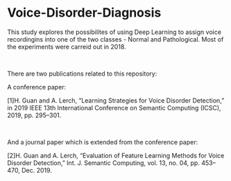 # Voice-Disorder-Diagnosis

This study explores the possibilites of using Deep Learning to assign voice recordingins into one of the two classes - Normal and Pathological.
Most of the experiments were carreid out in 2018. 

<br/>

There are two publications related to this repository:


A conference paper:

[1]H. Guan and A. Lerch, “Learning Strategies for Voice Disorder Detection,” in 2019 IEEE 13th International Conference on Semantic Computing (ICSC), 2019, pp. 295–301.

<br/>

And a journal paper which is extended from the conference paper:

[2]H. Guan and A. Lerch, “Evaluation of Feature Learning Methods for Voice Disorder Detection,” Int. J. Semantic Computing, vol. 13, no. 04, pp. 453–470, Dec. 2019.
